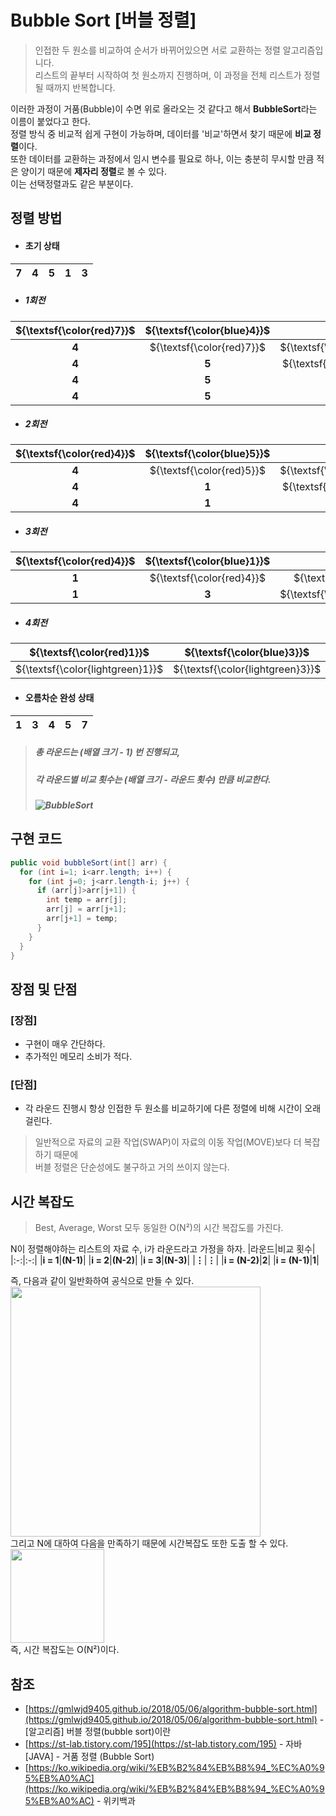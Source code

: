 Bubble Sort [버블 정렬]
=======================
> 인접한 두 원소를 비교하여 순서가 바뀌어있으면 서로 교환하는 정렬 알고리즘입니다.   
리스트의 끝부터 시작하여 첫 원소까지 진행하며, 이 과정을 전체 리스트가 정렬될 때까지 반복합니다.

이러한 과정이 거품(Bubble)이 수면 위로 올라오는 것 같다고 해서 **BubbleSort**라는 이름이 붙었다고 한다.   
정렬 방식 중 비교적 쉽게 구현이 가능하며, 데이터를 '비교'하면서 찾기 때문에 **비교 정렬**이다.   
또한 데이터를 교환하는 과정에서 임시 변수를 필요로 하나, 이는 충분히 무시할 만큼 적은 양이기 때문에 **제자리 정렬**로 볼 수 있다.   
이는 선택정렬과도 같은 부분이다.

정렬 방법
----------------
- #### 초기 상태
|7|4|5|1|3|
|:-:|:-:|:-:|:-:|:-:|

- ##### 1회전
|${\textsf{\color{red}7}}$|${\textsf{\color{blue}4}}$|5|1|3|
|:-:|:-:|:-:|:-:|:-:|
|**4**|${\textsf{\color{red}7}}$|${\textsf{\color{blue}5}}$|**1**|**3**|
|**4**|**5**|${\textsf{\color{red}7}}$|${\textsf{\color{blue}1}}$|**3**|
|**4**|**5**|**1**|${\textsf{\color{red}7}}$|${\textsf{\color{blue}3}}$|
|**4**|**5**|**1**|**3**|${\textsf{\color{lightgreen}7}}$|

- ##### 2회전
|${\textsf{\color{red}4}}$|${\textsf{\color{blue}5}}$|1|3|${\textsf{\color{lightgreen}7}}$|
|:-:|:-:|:-:|:-:|:-:|
|**4**|${\textsf{\color{red}5}}$|${\textsf{\color{blue}1}}$|**3**|${\textsf{\color{lightgreen}7}}$|
|**4**|**1**|${\textsf{\color{red}5}}$|${\textsf{\color{blue}3}}$|${\textsf{\color{lightgreen}7}}$|
|**4**|**1**|**3**|${\textsf{\color{lightgreen}5}}$|${\textsf{\color{lightgreen}7}}$|

- ##### 3회전
|${\textsf{\color{red}4}}$|${\textsf{\color{blue}1}}$|3|${\textsf{\color{lightgreen}5}}$|${\textsf{\color{lightgreen}7}}$|
|:-:|:-:|:-:|:-:|:-:|
|**1**|${\textsf{\color{red}4}}$|${\textsf{\color{blue}3}}$|${\textsf{\color{lightgreen}5}}$|${\textsf{\color{lightgreen}7}}$|
|**1**|**3**|${\textsf{\color{lightgreen}4}}$|${\textsf{\color{lightgreen}5}}$|${\textsf{\color{lightgreen}7}}$|

- ##### 4회전
|${\textsf{\color{red}1}}$|${\textsf{\color{blue}3}}$|${\textsf{\color{lightgreen}4}}$|${\textsf{\color{lightgreen}5}}$|${\textsf{\color{lightgreen}7}}$|
|:-:|:-:|:-:|:-:|:-:|
|${\textsf{\color{lightgreen}1}}$|${\textsf{\color{lightgreen}3}}$|${\textsf{\color{lightgreen}4}}$|${\textsf{\color{lightgreen}5}}$|${\textsf{\color{lightgreen}7}}$|

- #### 오름차순 완성 상태
|1|3|4|5|7|
|:-:|:-:|:-:|:-:|:-:|

>##### 총 라운드는 (배열 크기 - 1) 번 진행되고,   
>##### 각 라운드별 비교 횟수는 (배열 크기 - 라운드 횟수) 만큼 비교한다.   
>##### ![BubbleSort](https://upload.wikimedia.org/wikipedia/commons/3/37/Bubble_sort_animation.gif)   

구현 코드
----------------
```java
public void bubbleSort(int[] arr) {
  for (int i=1; i<arr.length; i++) {
    for (int j=0; j<arr.length-i; j++) {
      if (arr[j]>arr[j+1]) {
        int temp = arr[j];
        arr[j] = arr[j+1];
        arr[j+1] = temp;
      }
    }
  }
}
```
장점 및 단점
----------------
### [장점]
- 구현이 매우 간단하다.
- 추가적인 메모리 소비가 적다.
### [단점]
- 각 라운드 진행시 항상 인접한 두 원소를 비교하기에 다른 정렬에 비해 시간이 오래 걸린다.

> 일반적으로 자료의 교환 작업(SWAP)이 자료의 이동 작업(MOVE)보다 더 복잡하기 때문에   
버블 정렬은 단순성에도 불구하고 거의 쓰이지 않는다.

시간 복잡도
----------------
> Best, Average, Worst 모두 동일한 O(N²)의 시간 복잡도를 가진다.

N이 정렬해야하는 리스트의 자료 수, i가 라운드라고 가정을 하자.
|라운드|비교 횟수|
|:-:|:-:|
|**i = 1**|**(N-1)**|
|**i = 2**|**(N-2)**|
|**i = 3**|**(N-3)**|
|**⋮**|**⋮**|
|**i = (N-2)**|**2**|
|**i = (N-1)**|**1**|

즉, 다음과 같이 일반화하여 공식으로 만들 수 있다.   
<img src='https://img1.daumcdn.net/thumb/R1280x0/?scode=mtistory2&fname=https%3A%2F%2Fblog.kakaocdn.net%2Fdn%2FcaPQ6R%2FbtqT7WpmfYi%2FFcUPJByWgOZe8ANHFKSe40%2Fimg.png' width='400'>   
그리고 N에 대하여 다음을 만족하기 때문에 시간복잡도 또한 도출 할 수 있다.   
<img src='https://img1.daumcdn.net/thumb/R1280x0/?scode=mtistory2&fname=https%3A%2F%2Fblog.kakaocdn.net%2Fdn%2FSkRlG%2FbtqT17EhBud%2FT7Dxz78bEkqUWMpZRoEwn1%2Fimg.png' width='150'>   
즉, 시간 복잡도는 O(N²)이다.

참조
----------------
- [https://gmlwjd9405.github.io/2018/05/06/algorithm-bubble-sort.html](https://gmlwjd9405.github.io/2018/05/06/algorithm-bubble-sort.html) - [알고리즘] 버블 정렬(bubble sort)이란
- [https://st-lab.tistory.com/195](https://st-lab.tistory.com/195) - 자바 [JAVA] - 거품 정렬 (Bubble Sort)
- [https://ko.wikipedia.org/wiki/%EB%B2%84%EB%B8%94_%EC%A0%95%EB%A0%AC](https://ko.wikipedia.org/wiki/%EB%B2%84%EB%B8%94_%EC%A0%95%EB%A0%AC) - 위키백과
